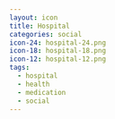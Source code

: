 ```yaml
---
layout: icon
title: Hospital
categories: social
icon-24: hospital-24.png
icon-18: hospital-18.png
icon-12: hospital-12.png
tags:
  - hospital
  - health
  - medication
  - social
---
```

